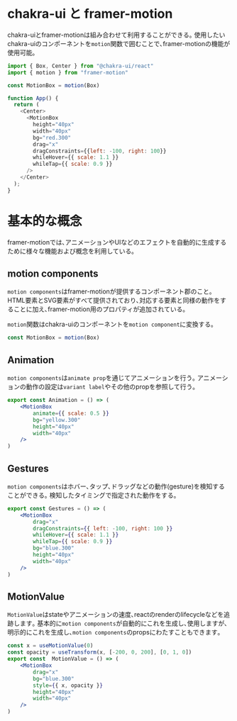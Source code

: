 # chakra-ui と framer-motion

chakra-uiとframer-motionは組み合わせて利用することができる｡
使用したいchakra-uiのコンポーネントを`motion`関数で囲むことで､framer-motionの機能が使用可能｡

```javascript
import { Box, Center } from "@chakra-ui/react"
import { motion } from "framer-motion"

const MotionBox = motion(Box)

function App() {
  return (
    <Center>
      <MotionBox
        height="40px"
        width="40px"
        bg="red.300"
        drag="x"
        dragConstraints={{left: -100, right: 100}}
        whileHover={{ scale: 1.1 }}
        whileTap={{ scale: 0.9 }}
      />
    </Center>
  );
}
```

# 基本的な概念

framer-motionでは､アニメーションやUIなどのエフェクトを自動的に生成するために様々な機能および概念を利用している｡

## motion components

`motion components`はframer-motionが提供するコンポーネント郡のこと｡
HTML要素とSVG要素がすべて提供されており､対応する要素と同様の動作をすることに加え､framer-motion用のプロパティが追加されている｡

`motion`関数はchakra-uiのコンポーネントを`motion component`に変換する｡

```jsx
const MotionBox = motion(Box)
```
## Animation

`motion components`は`animate prop`を通じてアニメーションを行う｡
アニメーションの動作の設定は`variant label`やその他のpropを参照して行う｡

```jsx
export const Animation = () => (
    <MotionBox
        animate={{ scale: 0.5 }}
        bg="yellow.300"
        height="40px"
        width="40px"
    />
)
```

## Gestures

`motion components`はホバー､タップ､ドラッグなどの動作(gesture)を検知することができる｡
検知したタイミングで指定された動作をする｡

```jsx
export const Gestures = () => (
    <MotionBox
        drag="x"
        dragConstraints={{ left: -100, right: 100 }}
        whileHover={{ scale: 1.1 }}
        whileTap={{ scale: 0.9 }}
        bg="blue.300"
        height="40px"
        width="40px"
    />
)
```

## MotionValue

`MotionValue`はstateやアニメーションの速度､reactのrenderのlifecycleなどを追跡します｡
基本的に`motion components`が自動的にこれを生成し､使用しますが､明示的にこれを生成し､`motion components`のpropsにわたすこともできます｡

```jsx
const x = useMotionValue(0)
const opacity = useTransform(x, [-200, 0, 200], [0, 1, 0])
export const  MotionValue = () => (
    <MotionBox
        drag="x"
        bg="blue.300"
        style={{ x, opacity }}
        height="40px"
        width="40px"
    />
)
```